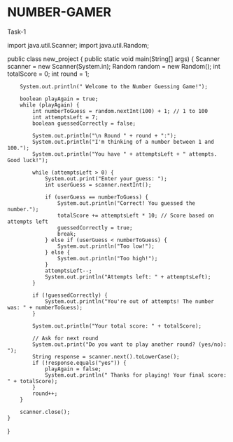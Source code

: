 # NUMBER-GAMER
Task-1


import java.util.Scanner;
import java.util.Random;

public class new_project {
    public static void main(String[] args) {
        Scanner scanner = new Scanner(System.in);
        Random random = new Random();
        int totalScore = 0;
        int round = 1;

        System.out.println(" Welcome to the Number Guessing Game!");

        boolean playAgain = true;
        while (playAgain) {
            int numberToGuess = random.nextInt(100) + 1; // 1 to 100
            int attemptsLeft = 7;
            boolean guessedCorrectly = false;

            System.out.println("\n Round " + round + ":");
            System.out.println("I'm thinking of a number between 1 and 100.");
            System.out.println("You have " + attemptsLeft + " attempts. Good luck!");

            while (attemptsLeft > 0) {
                System.out.print("Enter your guess: ");
                int userGuess = scanner.nextInt();

                if (userGuess == numberToGuess) {
                    System.out.println("Correct! You guessed the number.");
                    totalScore += attemptsLeft * 10; // Score based on attempts left
                    guessedCorrectly = true;
                    break;
                } else if (userGuess < numberToGuess) {
                    System.out.println("Too low!");
                } else {
                    System.out.println("Too high!");
                }
                attemptsLeft--;
                System.out.println("Attempts left: " + attemptsLeft);
            }

            if (!guessedCorrectly) {
                System.out.println("You're out of attempts! The number was: " + numberToGuess);
            }

            System.out.println("Your total score: " + totalScore);

            // Ask for next round
            System.out.print("Do you want to play another round? (yes/no): ");
            String response = scanner.next().toLowerCase();
            if (!response.equals("yes")) {
                playAgain = false;
                System.out.println(" Thanks for playing! Your final score: " + totalScore);
            }
            round++;
        }

        scanner.close();
    }
}
